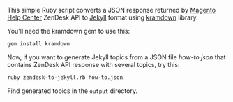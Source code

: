 This simple Ruby script converts a JSON response returned by [Magento Help Center](https://support.magento.com/hc/en-us) ZenDesk API to [Jekyll](https://jekyllrb.com/) format using [kramdown](https://github.com/gettalong/kramdown) library.

You'll need the kramdown gem to use this:

```bash
gem install kramdown
```

Now, if you want to generate Jekyll topics from a JSON file _how-to.json_ that contains ZenDesk API response with several topics, try this:

```bash
ruby zendesk-to-jekyll.rb how-to.json
```

Find generated topics in the `output` directory.
